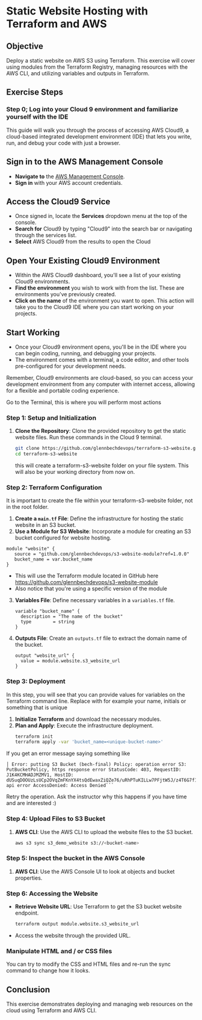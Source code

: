 # Static Website Hosting with Terraform and AWS

## Objective
Deploy a static website on AWS S3 using Terraform. This exercise will cover using 
modules from the Terraform Registry, managing resources with the AWS CLI, and utilizing variables and outputs in Terraform.

## Exercise Steps

### Step 0; Log into your Cloud 9 environment and familiarize yourself with the IDE

This guide will walk you through the process of accessing AWS Cloud9, a cloud-based 
integrated development environment (IDE) that lets you write, run, and debug your code with just a browser.

## Sign in to the AWS Management Console

- **Navigate to** the [AWS Management Console](https://aws.amazon.com/console/).
- **Sign in** with your AWS account credentials.

##  Access the Cloud9 Service

- Once signed in, locate the **Services** dropdown menu at the top of the console.
- **Search for** Cloud9 by typing "Cloud9" into the search bar or navigating through the services list.
- **Select** AWS Cloud9 from the results to open the Cloud

##  Open Your Existing Cloud9 Environment

- Within the AWS Cloud9 dashboard, you'll see a list of your existing Cloud9 environments.
- **Find the environment** you wish to work with from the list. These are environments you've previously created.
- **Click on the name** of the environment you want to open. This action will take you to the Cloud9 IDE where you can start working on your projects.

##  Start Working

- Once your Cloud9 environment opens, you'll be in the IDE where you can begin coding, running, and debugging your projects.
- The environment comes with a terminal, a code editor, and other tools pre-configured for your development needs.

Remember, Cloud9 environments are cloud-based, so you can access your development environment from any computer with internet
access, allowing for a flexible and portable coding experience.

Go to the Terminal, this is where you will perform most actions 

### Step 1: Setup and Initialization
1. **Clone the Repository**: Clone the provided repository to get the static website files. Run these commands in the Cloud 9 terminal. 
   ```bash
   git clone https://github.com/glennbechdevops/terraform-s3-website.git .
   cd terraform-s3-website
   ```
   this will create a terraform-s3-website folder on your file system. This will also be your working directory from now on. 

### Step 2: Terraform Configuration

It is important to create the file within your terraform-s3-website folder, not in the root folder.

1. **Create a `main.tf` File**: Define the infrastructure for hosting the static website in an S3 bucket.
2. **Use a Module for S3 Website**: Incorporate a module for creating an S3 bucket configured for website hosting.

```hcl
module "website" {
   source = "github.com/glennbechdevops/s3-website-module?ref=1.0.0"
   bucket_name = var.bucket_name
}
```

* This will use the Terraform module located in GitHub here https://github.com/glennbechdevops/s3-website-module
* Also notice that you're using a specific version of the module 

3. **Variables File**: Define necessary variables in a `variables.tf` file.
   ```hcl
   variable "bucket_name" {
     description = "The name of the bucket"
     type        = string
   }
   ```
4. **Outputs File**: Create an `outputs.tf` file to extract the domain name of the bucket.
   ```hcl
   output "website_url" {
     value = module.website.s3_website_url
   }
   ```

### Step 3: Deployment

In this step, you will see that you can provide values for variables on the Terraform command line.
Replace <unique-bucket-name> with for example your name, initials or something that is unique

1. **Initialize Terraform** and download the necessary modules.
2. **Plan and Apply**: Execute the infrastructure deployment.
   ```bash
   terraform init
   terraform apply -var 'bucket_name=<unique-bucket-name>'
   ```

If you get an error message saying something like 
```
│ Error: putting S3 Bucket (bech-final) Policy: operation error S3: PutBucketPolicy, https response error StatusCode: 403, RequestID: J1K4KCMHADJMZMV1, HostID: dUSuqDOOUzLsUCp2OVqZmFKnYX4tsQdEwaxZiQZe76/uRhPTuKILLw7PFjtW5J/z4T6G7f1uduM=, api error AccessDenied: Access Denied```
```

Retry the operation. Ask the instructor why this happens if you have time and are interested :) 


### Step 4: Upload Files to S3 Bucket
1. **AWS CLI**: Use the AWS CLI to upload the website files to the S3 bucket.
   ```bash
   aws s3 sync s3_demo_website s3://<bucket-name> 
   ```

### Step 5: Inspect the bucket in the AWS Console
1. **AWS CLI**: Use the AWS Console UI to look at objects and bucket properties. 


### Step 6: Accessing the Website
- **Retrieve Website URL**: Use Terraform to get the S3 bucket website endpoint.
  ```bash
  terraform output module.website.s3_website_url
  ```
- Access the website through the provided URL.

### Manipulate HTML and / or CSS files 

You can try to modify the CSS and HTML files and re-run the sync command to change how it looks.

## Conclusion
This exercise demonstrates deploying and managing web resources on the cloud using Terraform and AWS CLI.
